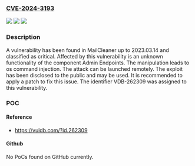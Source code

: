 ### [CVE-2024-3193](https://cve.mitre.org/cgi-bin/cvename.cgi?name=CVE-2024-3193)
![](https://img.shields.io/static/v1?label=Product&message=MailCleaner&color=blue)
![](https://img.shields.io/static/v1?label=Version&message=%3D%202023.03.0%20&color=brighgreen)
![](https://img.shields.io/static/v1?label=Vulnerability&message=CWE-78%20OS%20Command%20Injection&color=brighgreen)

### Description

A vulnerability has been found in MailCleaner up to 2023.03.14 and classified as critical. Affected by this vulnerability is an unknown functionality of the component Admin Endpoints. The manipulation leads to os command injection. The attack can be launched remotely. The exploit has been disclosed to the public and may be used. It is recommended to apply a patch to fix this issue. The identifier VDB-262309 was assigned to this vulnerability.

### POC

#### Reference
- https://vuldb.com/?id.262309

#### Github
No PoCs found on GitHub currently.

